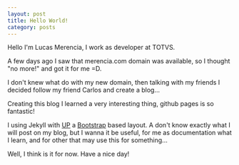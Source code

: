 ```yaml
---
layout: post
title: Hello World!
category: posts
---
```



Hello I'm Lucas Merencia, I work as developer at TOTVS.

A few days ago I saw that merencia.com domain was available, so I thought "no more!" and got it for me =D.

I don't knew what do with my new domain, then talking with my friends I decided follow my friend Carlos and create a blog...

Creating this blog I learned a very interesting thing, github pages is so fantastic!

I using Jekyll with [UP](https://github.com/caarlos0/up) a [Bootstrap](http://getbootstrap.com) based layout. A don't know exactly what I will post on my blog, but I wanna it be useful, for me as documentation what I learn, and for other that may use this for something...

Well, I think is it for now. Have a nice day!


